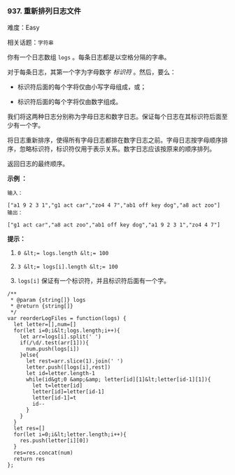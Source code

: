 ### 937. 重新排列日志文件

难度：Easy

相关话题：`字符串`

你有一个日志数组  `logs` 。每条日志都是以空格分隔的字串。



对于每条日志，其第一个字为字母数字 *标识符* 。然后，要么：





* 标识符后面的每个字将仅由小写字母组成，或；

* 标识符后面的每个字将仅由数字组成。





我们将这两种日志分别称为字母日志和数字日志。保证每个日志在其标识符后面至少有一个字。



将日志重新排序，使得所有字母日志都排在数字日志之前。字母日志按字母顺序排序，忽略标识符，标识符仅用于表示关系。数字日志应该按原来的顺序排列。



返回日志的最终顺序。







 **示例 ：** 





```
输入：

["a1 9 2 3 1","g1 act car","zo4 4 7","ab1 off key dog","a8 act zoo"]
输出：

["g1 act car","a8 act zoo","ab1 off key dog","a1 9 2 3 1","zo4 4 7"]

```





 **提示：** 





1.  `0 &lt;= logs.length &lt;= 100` 

2.  `3 &lt;= logs[i].length &lt;= 100` 

3.  `logs[i]` 保证有一个标识符，并且标识符后面有一个字。






```
/**
 * @param {string[]} logs
 * @return {string[]}
 */
var reorderLogFiles = function(logs) {
  let letter=[],num=[]
  for(let i=0;i&lt;logs.length;i++){
    let arr=logs[i].split(' ')
    if(/\d/.test(arr[1])){
      num.push(logs[i])
    }else{
      let rest=arr.slice(1).join(' ')
      letter.push([logs[i],rest])
      let id=letter.length-1
      while(id&gt;0 &amp;&amp; letter[id][1]&lt;letter[id-1][1]){
        let t=letter[id]
        letter[id]=letter[id-1]
        letter[id-1]=t
        id--
      }
    }
  }
  let res=[]
  for(let i=0;i&lt;letter.length;i++){
    res.push(letter[i][0])
  }
  res=res.concat(num)
  return res
};



```
